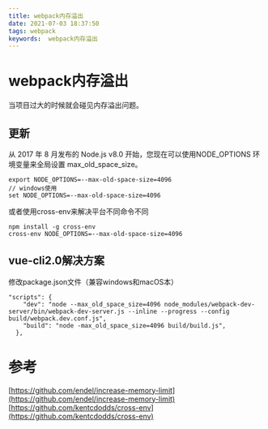 ```yaml
---
title: webpack内存溢出
date: 2021-07-03 18:37:50
tags: webpack
keywords:  webpack内存溢出
---
```

# webpack内存溢出
当项目过大的时候就会碰见内存溢出问题。
<!--more-->

## 更新
从 2017 年 8 月发布的 Node.js v8.0 开始，您现在可以使用NODE_OPTIONS 环境变量来全局设置 max_old_space_size。
```
export NODE_OPTIONS=--max-old-space-size=4096
// windows使用
set NODE_OPTIONS=--max-old-space-size=4096

```
或者使用cross-env来解决平台不同命令不同

```
npm install -g cross-env
cross-env NODE_OPTIONS=--max-old-space-size=4096
```

## vue-cli2.0解决方案
修改package.json文件（兼容windows和macOS本）
```
"scripts": {
    "dev": "node --max_old_space_size=4096 node_modules/webpack-dev-server/bin/webpack-dev-server.js --inline --progress --config build/webpack.dev.conf.js",
    "build": "node -max_old_space_size=4096 build/build.js",
  },
```
# 参考
[https://github.com/endel/increase-memory-limit](https://github.com/endel/increase-memory-limit)
[https://github.com/kentcdodds/cross-env](https://github.com/kentcdodds/cross-env)